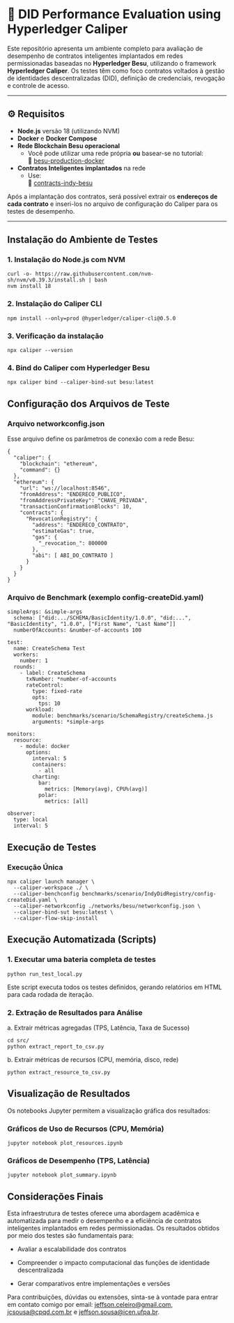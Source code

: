 # 📘 DID Performance Evaluation using Hyperledger Caliper

Este repositório apresenta um ambiente completo para avaliação de desempenho de contratos inteligentes implantados em redes permissionadas baseadas no **Hyperledger Besu**, utilizando o framework **Hyperledger Caliper**. Os testes têm como foco contratos voltados à gestão de identidades descentralizadas (DID), definição de credenciais, revogação e controle de acesso.

---

## ⚙️ Requisitos

- **Node.js** versão 18 (utilizando NVM)
- **Docker** e **Docker Compose**
- **Rede Blockchain Besu operacional**
  - Você pode utilizar uma rede própria **ou** basear-se no tutorial:  
    🔗 [besu-production-docker](https://github.com/jeffsonsousa/besu-production-docker)
- **Contratos Inteligentes implantados** na rede
  - Use:  
    🔗 [contracts-indy-besu](https://github.com/jeffsonsousa/contracts-indy-besu)

Após a implantação dos contratos, será possível extrair os **endereços de cada contrato** e inseri-los no arquivo de configuração do Caliper para os testes de desempenho.

---

## Instalação do Ambiente de Testes

### 1. Instalação do Node.js com NVM
```
curl -o- https://raw.githubusercontent.com/nvm-sh/nvm/v0.39.3/install.sh | bash
nvm install 18
```

### 2. Instalação do Caliper CLI
```
npm install --only=prod @hyperledger/caliper-cli@0.5.0
```
### 3. Verificação da instalação

```
npx caliper --version
```
### 4. Bind do Caliper com Hyperledger Besu

```
npx caliper bind --caliper-bind-sut besu:latest
```
## Configuração dos Arquivos de Teste
### Arquivo networkconfig.json
Esse arquivo define os parâmetros de conexão com a rede Besu:

```
{
  "caliper": {
    "blockchain": "ethereum",
    "command": {}
  },
  "ethereum": {
    "url": "ws://localhost:8546",
    "fromAddress": "ENDERECO_PUBLICO",
    "fromAddressPrivateKey": "CHAVE_PRIVADA",
    "transactionConfirmationBlocks": 10,
    "contracts": {
      "RevocationRegistry": {
        "address": "ENDERECO_CONTRATO",
        "estimateGas": true,
        "gas": {
          "_revocation_": 800000
        },
        "abi": [ ABI_DO_CONTRATO ]
      }
    }
  }
}
```
### Arquivo de Benchmark (exemplo config-createDid.yaml)
```
simpleArgs: &simple-args
  schema: ["did:.../SCHEMA/BasicIdentity/1.0.0", "did:...", "BasicIdentity", "1.0.0", ["First Name", "Last Name"]]
  numberOfAccounts: &number-of-accounts 100

test:
  name: CreateSchema Test
  workers:
    number: 1
  rounds:
    - label: CreateSchema
      txNumber: *number-of-accounts
      rateControl:
        type: fixed-rate
        opts:
          tps: 10
      workload:
        module: benchmarks/scenario/SchemaRegistry/createSchema.js
        arguments: *simple-args

monitors:
  resource:
    - module: docker
      options:
        interval: 5
        containers:
          - all
        charting:
          bar:
            metrics: [Memory(avg), CPU%(avg)]
          polar:
            metrics: [all]

observer:
  type: local
  interval: 5

```

## Execução de Testes
### Execução Única

```
npx caliper launch manager \
  --caliper-workspace ./ \
  --caliper-benchconfig benchmarks/scenario/IndyDidRegistry/config-createDid.yaml \
  --caliper-networkconfig ./networks/besu/networkconfig.json \
  --caliper-bind-sut besu:latest \
  --caliper-flow-skip-install
``` 
## Execução Automatizada (Scripts)
### 1. Executar uma bateria completa de testes
```
python run_test_local.py
```
Este script executa todos os testes definidos, gerando relatórios em HTML para cada rodada de iteração.

### 2. Extração de Resultados para Análise
a. Extrair métricas agregadas (TPS, Latência, Taxa de Sucesso)

```
cd src/
python extract_report_to_csv.py
```

b. Extrair métricas de recursos (CPU, memória, disco, rede)
```
python extract_resource_to_csv.py
```

## Visualização de Resultados
Os notebooks Jupyter permitem a visualização gráfica dos resultados:
### Gráficos de Uso de Recursos (CPU, Memória)
```
jupyter notebook plot_resources.ipynb
```
### Gráficos de Desempenho (TPS, Latência)
```
jupyter notebook plot_summary.ipynb
```
## Considerações Finais

Esta infraestrutura de testes oferece uma abordagem acadêmica e automatizada para medir o desempenho e a eficiência de contratos inteligentes implantados em redes permissionadas. Os resultados obtidos por meio dos testes são fundamentais para:

* Avaliar a escalabilidade dos contratos

* Compreender o impacto computacional das funções de identidade descentralizada

* Gerar comparativos entre implementações e versões

Para contribuições, dúvidas ou extensões, sinta-se à vontade para entrar em contato comigo por email: jeffson.celeiro@gmail.com, jcsousa@cpqd.com.br e jeffson.sousa@icen.ufpa.br. 

